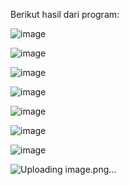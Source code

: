 Berikut hasil dari program:


![image](https://github.com/user-attachments/assets/6d7f4886-f067-41bf-a22e-d7dc11467902)

![image](https://github.com/user-attachments/assets/906dc440-4e95-414a-a35d-195b2e8623c2)

![image](https://github.com/user-attachments/assets/e96eb1bd-a06c-4d4e-8321-d71c9d9a86db)


![image](https://github.com/user-attachments/assets/eb9259f0-8afa-42aa-8111-494a4d731e7d)

![image](https://github.com/user-attachments/assets/52cdc711-f6db-4c87-ab01-cb4343b32054)

![image](https://github.com/user-attachments/assets/51a8bad8-9add-4a6c-9a6e-3d2f56327008)


![image](https://github.com/user-attachments/assets/b6bdfa93-5366-49d9-a7bb-d524f006f8f2)

![Uploading image.png…]()

